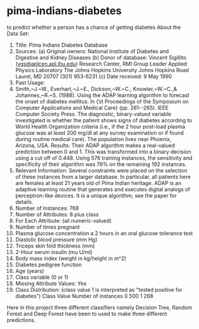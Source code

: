 # pima-indians-diabetes
to predict whether a person has a chance of getting diabetes
About the Data Set:
1. Title: Pima Indians Diabetes Database
2. Sources:
(a) Original owners: National Institute of Diabetes and Digestive and Kidney Diseases
(b) Donor of database: Vincent Sigillito (vgs@aplcen.apl.jhu.edu) Research Center, RMI Group Leader Applied Physics Laboratory The Johns Hopkins University Johns Hopkins Road Laurel, MD 20707 (301) 953-6231
(c) Date received: 9 May 1990
3. Past Usage:
1. Smith,~J.~W., Everhart,~J.~E., Dickson,~W.~C., Knowler,~W.~C.,& Johannes,~R.~S. (1988). Using the ADAP learning algorithm to forecast the onset of diabetes mellitus. In {\it Proceedings of the Symposium on Computer Applications and Medical Care} (pp. 261--265). IEEE Computer Society Press.
The diagnostic, binary-valued variable investigated is whether the patient shows signs of diabetes according to World Health Organization criteria (i.e., if the 2 hour post-load plasma glucose was at least 200 mg/dl at any survey examination or if found during routine medical care). The population lives near Phoenix, Arizona, USA.
Results: Their ADAP algorithm makes a real-valued prediction between 0 and 1. This was transformed into a binary decision using a cut off of 0.448. Using 576 training instances, the sensitivity and specificity of their algorithm was 76% on the remaining 192 instances.
4. Relevant Information:
Several constraints were placed on the selection of these instances from a larger database. In particular, all patients here are females at least 21 years old of Pima Indian heritage. ADAP is an adaptive learning routine that generates and executes digital analogs of perceptron-like
devices. It is a unique algorithm; see the paper for details.
5. Number of Instances: 768
6. Number of Attributes: 8 plus class
7. For Each Attribute: (all numeric-valued)
1. Number of times pregnant
2. Plasma glucose concentration a 2 hours in an oral glucose tolerance test
3. Diastolic blood pressure (mm Hg)
4. Triceps skin fold thickness (mm)
5. 2-Hour serum insulin (mu U/ml)
6. Body mass index (weight in kg/height in m^2)
7. Diabetes pedigree function
8. Age (years)
9. Class variable (0 or 1)
8. Missing Attribute Values: Yes
9. Class Distribution: (class value 1 is interpreted as "tested positive for diabetes")
Class Value Number of instances
0 500
1 268


Here in this project three different classifiers namely Decision Tree, Random Forest and Deep Forest have been to used to make three different predictions.
